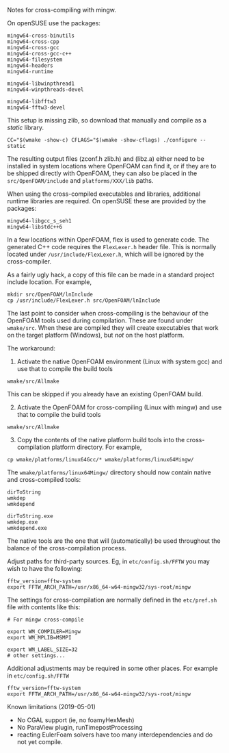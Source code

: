 Notes for cross-compiling with mingw.

On openSUSE use the packages:
```
mingw64-cross-binutils
mingw64-cross-cpp
mingw64-cross-gcc
mingw64-cross-gcc-c++
mingw64-filesystem
mingw64-headers
mingw64-runtime

mingw64-libwinpthread1
mingw64-winpthreads-devel

mingw64-libfftw3
mingw64-fftw3-devel
```

This setup is missing zlib, so download that manually and compile as a
*static* library.

```
CC="$(wmake -show-c) CFLAGS="$(wmake -show-cflags) ./configure --static
```

The resulting output files (zconf.h zlib.h) and (libz.a) either need
to be installed in system locations where OpenFOAM can find it, or if
they are to be shipped directly with OpenFOAM, they can also be placed
in the `src/OpenFOAM/include` and `platforms/XXX/lib` paths.

When using the cross-compiled executables and libraries, additional
runtime libraries are required. On openSUSE these are provided by the
packages:
```
mingw64-libgcc_s_seh1
mingw64-libstdc++6
```

In a few locations within OpenFOAM, flex is used to generate code. The
generated C++ code requires the `FlexLexer.h` header file.
This is normally located under `/usr/include/FlexLexer.h`, which will
be ignored by the cross-compiler.

As a fairly ugly hack, a copy of this file can be made in a standard
project include location. For example,

```
mkdir src/OpenFOAM/lnInclude
cp /usr/include/FlexLexer.h src/OpenFOAM/lnInclude
```


The last point to consider when cross-compiling is the behaviour of
the OpenFOAM tools used during compilation. These are found under
`wmake/src`. When these are compiled they will create executables that
work on the target platform (Windows), but *not* on the host platform.

The workaround:

1. Activate the native OpenFOAM environment (Linux with system gcc)
and use that to compile the build tools
```
wmake/src/Allmake
```
This can be skipped if you already have an existing OpenFOAM build.

2. Activate the OpenFOAM for cross-compiling (Linux with mingw)
and use that to compile the build tools
```
wmake/src/Allmake
```

3. Copy the contents of the native platform build tools into the
cross-compilation platform directory. For example,
```
cp wmake/platforms/linux64Gcc/* wmake/platforms/linux64Mingw/
```

The `wmake/platforms/linux64Mingw/` directory should now contain
native and cross-compiled tools:
```
dirToString
wmkdep
wmkdepend

dirToString.exe
wmkdep.exe
wmkdepend.exe
```

The native tools are the one that will (automatically) be used
throughout the balance of the cross-compilation process.


Adjust paths for third-party sources. Eg, in `etc/config.sh/FFTW` you
may wish to have the following:
```
fftw_version=fftw-system
export FFTW_ARCH_PATH=/usr/x86_64-w64-mingw32/sys-root/mingw
```


The settings for cross-compilation are normally defined in the
`etc/pref.sh` file with contents like this:

```
# For mingw cross-compile

export WM_COMPILER=Mingw
export WM_MPLIB=MSMPI

export WM_LABEL_SIZE=32
# other settings...
```


Additional adjustments may be required in some other places. For example
in `etc/config.sh/FFTW`
```
fftw_version=fftw-system
export FFTW_ARCH_PATH=/usr/x86_64-w64-mingw32/sys-root/mingw
```


Known limitations (2019-05-01)

- No CGAL support (ie, no foamyHexMesh)
- No ParaView plugin, runTimepostProcessing
- reacting EulerFoam solvers have too many interdependencies and do
  not yet compile.
